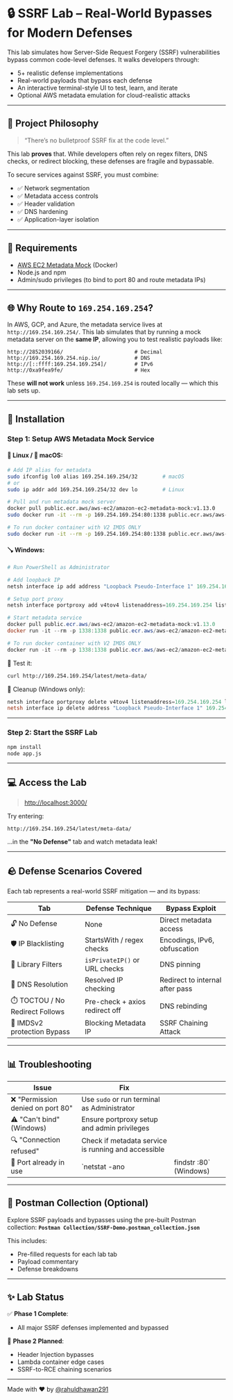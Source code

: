 # 🔒 SSRF Lab – Real-World Bypasses for Modern Defenses

This lab simulates how Server-Side Request Forgery (SSRF) vulnerabilities bypass common code-level defenses. It walks developers through:

* 5+ realistic defense implementations
* Real-world payloads that bypass each defense
* An interactive terminal-style UI to test, learn, and iterate
* Optional AWS metadata emulation for cloud-realistic attacks

---

## 🧠 Project Philosophy

> “There’s no bulletproof SSRF fix at the code level.”

This lab **proves** that. While developers often rely on regex filters, DNS checks, or redirect blocking, these defenses are fragile and bypassable.

To secure services against SSRF, you must combine:

* ✅ Network segmentation
* ✅ Metadata access controls
* ✅ Header validation
* ✅ DNS hardening
* ✅ Application-layer isolation

---

## 💪 Requirements

* [AWS EC2 Metadata Mock](https://github.com/aws/amazon-ec2-metadata-mock) (Docker)
* Node.js and npm
* Admin/sudo privileges (to bind to port 80 and route metadata IPs)

---

## 🌐 Why Route to `169.254.169.254`?

In AWS, GCP, and Azure, the metadata service lives at `http://169.254.169.254/`. This lab simulates that by running a mock metadata server on the **same IP**, allowing you to test realistic payloads like:

```
http://2852039166/                       # Decimal
http://169.254.169.254.nip.io/           # DNS
http://[::ffff:169.254.169.254]/         # IPv6
http://0xa9fea9fe/                       # Hex
```

These **will not work** unless `169.254.169.254` is routed locally — which this lab sets up.

---

## 🚀 Installation

### Step 1: Setup AWS Metadata Mock Service

#### 🏧 Linux / 🍎 macOS:

```bash
# Add IP alias for metadata
sudo ifconfig lo0 alias 169.254.169.254/32        # macOS
# or
sudo ip addr add 169.254.169.254/32 dev lo        # Linux

# Pull and run metadata mock server
docker pull public.ecr.aws/aws-ec2/amazon-ec2-metadata-mock:v1.13.0
sudo docker run -it --rm -p 169.254.169.254:80:1338 public.ecr.aws/aws-ec2/amazon-ec2-metadata-mock:v1.13.0

# To run docker container with V2 IMDS ONLY
sudo docker run -it --rm -p 169.254.169.254:80:1338 public.ecr.aws/aws-ec2/amazon-ec2-metadata-mock:v1.13.0 --imdsv2 
```

#### 🪠 Windows:

```powershell
# Run PowerShell as Administrator

# Add loopback IP
netsh interface ip add address "Loopback Pseudo-Interface 1" 169.254.169.254 255.255.255.255

# Setup port proxy
netsh interface portproxy add v4tov4 listenaddress=169.254.169.254 listenport=80 connectaddress=127.0.0.1 connectport=1338

# Start metadata service
docker pull public.ecr.aws/aws-ec2/amazon-ec2-metadata-mock:v1.13.0
docker run -it --rm -p 1338:1338 public.ecr.aws/aws-ec2/amazon-ec2-metadata-mock:v1.13.0

# To run docker container with V2 IMDS ONLY
docker run -it --rm -p 1338:1338 public.ecr.aws/aws-ec2/amazon-ec2-metadata-mock:v1.13.0 --imdsv2 
```

💪 Test it:

```bash
curl http://169.254.169.254/latest/meta-data/
```

🚽 Cleanup (Windows only):

```powershell
netsh interface portproxy delete v4tov4 listenaddress=169.254.169.254 listenport=80
netsh interface ip delete address "Loopback Pseudo-Interface 1" 169.254.169.254
```

---

### Step 2: Start the SSRF Lab

```bash
npm install
node app.js
```

---

## 💻 Access the Lab

> [http://localhost:3000/](http://localhost:3000/)

Try entering:

```
http://169.254.169.254/latest/meta-data/
```

...in the **"No Defense"** tab and watch metadata leak!

---

## 🪨 Defense Scenarios Covered

Each tab represents a real-world SSRF mitigation — and its bypass:

| Tab                             | Defense Technique              | Bypass Exploit                     |
| ------------------------------- | ------------------------------ | ---------------------------------- |
| 🔓 No Defense                   | None                           | Direct metadata access             |
| 🛡️ IP Blacklisting             | StartsWith / regex checks      | Encodings, IPv6, obfuscation       |
| 📁 Library Filters              | `isPrivateIP()` or URL checks  | DNS pinning                        |
| 📡 DNS Resolution               | Resolved IP checking           | Redirect to internal after pass    |
| ⏱️ TOCTOU / No Redirect Follows | Pre-check + axios redirect off | DNS rebinding                      |
| 🔐 IMDSv2 protection Bypass     | Blocking Metadata IP           | SSRF Chaining Attack |

---

## 📊 Troubleshooting

| Issue                            | Fix                                                 |                         |
| -------------------------------- | --------------------------------------------------- | ----------------------- |
| ❌ "Permission denied on port 80" | Use `sudo` or run terminal as Administrator         |                         |
| ⚠️ "Can't bind" (Windows)        | Ensure portproxy setup and admin privileges         |                         |
| 🔍 "Connection refused"          | Check if metadata service is running and accessible |                         |
| 🚧 Port already in use           | \`netstat -ano                                      | findstr :80\` (Windows) |

---

## 💾 Postman Collection (Optional)

Explore SSRF payloads and bypasses using the pre-built Postman collection:
**`Postman Collection/SSRF-Demo.postman_collection.json`**

This includes:

* Pre-filled requests for each lab tab
* Payload commentary
* Defense breakdowns

---

## ✨ Lab Status

✅ **Phase 1 Complete**:

* All major SSRF defenses implemented and bypassed

🔄 **Phase 2 Planned**:

* Header Injection bypasses
* Lambda container edge cases
* SSRF-to-RCE chaining scenarios

---

Made with ❤️ by [@rahuldhawan291](https://www.linkedin.com/in/rahuldhawan291/)

```
```
